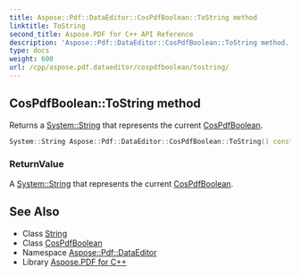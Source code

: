 ```yaml
---
title: Aspose::Pdf::DataEditor::CosPdfBoolean::ToString method
linktitle: ToString
second_title: Aspose.PDF for C++ API Reference
description: 'Aspose::Pdf::DataEditor::CosPdfBoolean::ToString method. Returns a System::String that represents the current CosPdfBoolean in C++.'
type: docs
weight: 600
url: /cpp/aspose.pdf.dataeditor/cospdfboolean/tostring/
---
```

## CosPdfBoolean::ToString method


Returns a [System::String](../../../system/string/) that represents the current [CosPdfBoolean](../).

```cpp
System::String Aspose::Pdf::DataEditor::CosPdfBoolean::ToString() const override
```


### ReturnValue

A [System::String](../../../system/string/) that represents the current [CosPdfBoolean](../).

## See Also

* Class [String](../../../system/string/)
* Class [CosPdfBoolean](../)
* Namespace [Aspose::Pdf::DataEditor](../../)
* Library [Aspose.PDF for C++](../../../)
